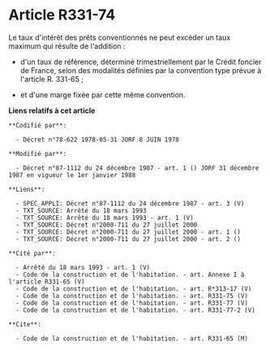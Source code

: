 # Article R331-74

Le taux d'intérêt des prêts conventionnés ne peut excéder un taux maximum qui résulte de l'addition :

- d'un taux de référence, déterminé trimestriellement par le Crédit foncier de France, selon des modalités définies par la
convention type prévue à l'article R. 331-65 ;

- et d'une marge fixée par cette même convention.

**Liens relatifs à cet article**

	**Codifié par**:

	  - Décret n°78-622 1978-05-31 JORF 8 JUIN 1978

	**Modifié par**:

	  - Décret n°87-1112 du 24 décembre 1987 - art. 1 () JORF 31 décembre 1987 en vigueur le 1er janvier 1988

	**Liens**:

	  - SPEC_APPLI: Décret n°87-1112 du 24 décembre 1987 - art. 3 (V)
	  - TXT_SOURCE: Arrêté du 18 mars 1993
	  - TXT_SOURCE: Arrêté du 18 mars 1993 - art. 1 (V)
	  - TXT_SOURCE: Décret n°2000-711 du 27 juillet 2000
	  - TXT_SOURCE: Décret n°2000-711 du 27 juillet 2000 - art. 1 ()
	  - TXT_SOURCE: Décret n°2000-711 du 27 juillet 2000 - art. 2 ()

	**Cité par**:

	  - Arrêté du 18 mars 1993 - art. 1 (V)
	  - Code de la construction et de l'habitation. - art. Annexe I à l'article R331-65 (V)
	  - Code de la construction et de l'habitation. - art. R*313-17 (V)
	  - Code de la construction et de l'habitation. - art. R331-75 (V)
	  - Code de la construction et de l'habitation. - art. R331-77 (V)
	  - Code de la construction et de l'habitation. - art. R331-77-2 (V)

	**Cite**:

	  - Code de la construction et de l'habitation. - art. R331-65 (M)

